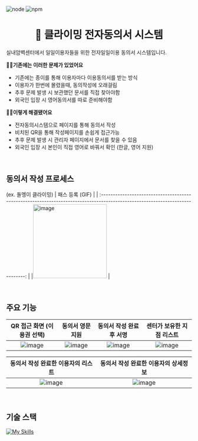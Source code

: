 <p>
<img alt="node" src="https://img.shields.io/badge/node-v20.17.0-green" />
<img alt="npm" src="https://img.shields.io/badge/npm-v10.8.2-blue" />
</p>
<h1 align="center"> 📝 클라이밍 전자동의서 시스템</h1>

실내암벽센터에서 일일이용자들을 위한 전자일일이용 동의서 시스템입니다. 

**🤦🏻기존에는 이러한 문제가 있었어요**
- 기존에는 종이를 통해 이용자마다 이용동의서를 받는 방식
- 이용자가 한번에 몰렸을때, 동의작성에 오래걸림 
- 추후 문제 발생 시 보관했던 문서를 직접 찾아야함
- 외국인 입장 시 영어동의서를 따로 준비해야함

**💁🏻이렇게 해결됐어요**
- 전자동의시스템으로 페이지를 통해 동의서 작성
- 비치된 QR을 통해 작성페이지를 손쉽게 접근가능
- 추후 문제 발생 시 관리자 페이지에서 문서를 찾을 수 있음
- 외국인 입장 시 본인이 직접 영어로 바꿔서 확인 (한글, 영어 지원)

<br />

## 동의서 작성 프로세스
(ex. 돌멩이 클라이밍)
|                                                    패스 등록 (GIF)                                                      |
| :----------------------------------------------------------------------------------------------------------------------------: |
|<img width="200" alt="image" src="https://github.com/user-attachments/assets/8b22f792-d46a-4da3-a696-1c2fc693a5b4">  |

<br />

## 주요 기능

|               QR 접근 화면 (이용권 선택)       |                동의서 영문 지원                   | 동의서 작성 완료 후 서명 | 센터가 보유한 지점 리스트 |
| :---------------------------------------: | :-------------------------------------------: | :-------------------------------------------: | :-------------------------------------------: |
| ![image](https://github.com/user-attachments/assets/008a6a7f-df1f-4dff-b5e8-2b0d8559c48b)| ![image](https://github.com/user-attachments/assets/cb4726e6-0654-4fe9-b774-62ca5ecd3f96) | ![image](https://github.com/user-attachments/assets/608e431b-b30a-4067-b2ea-aeb81764c586)|  ![image](https://github.com/user-attachments/assets/3157ed50-ef62-49f6-ad58-d445d40ae6bf)|



|                                 동의서 작성 완료한 이용자의 리스트            |             동의서 작성 완료한 이용자의 상세정보             |
| :-------------------------------------------------------------------: | :-------------------------------------------------------------------: |
| ![image](https://github.com/user-attachments/assets/fdeea68d-dbeb-467d-8390-9d54575e9ab7)  |![image](https://github.com/user-attachments/assets/b11ec694-6716-4acb-a7da-8adb944d5d2f)  |


<br />

## 기술 스택

[![My Skills](https://skillicons.dev/icons?i=nextjs,ts,tailwind,nodejs,vercel,postgres,prisma)](https://skillicons.dev)
